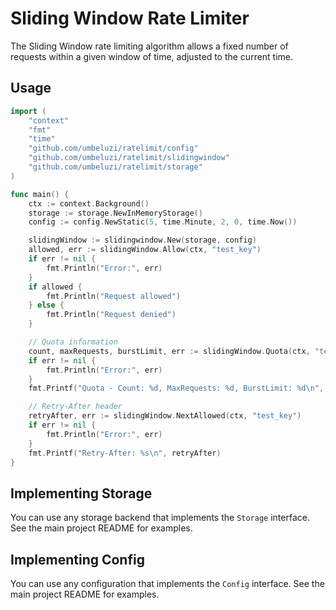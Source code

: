 # Sliding Window Rate Limiter

The Sliding Window rate limiting algorithm allows a fixed number of requests within a given window of time, adjusted to the current time.

## Usage

```go
import (
    "context"
    "fmt"
    "time"
    "github.com/umbeluzi/ratelimit/config"
    "github.com/umbeluzi/ratelimit/slidingwindow"
    "github.com/umbeluzi/ratelimit/storage"
)

func main() {
    ctx := context.Background()
    storage := storage.NewInMemoryStorage()
    config := config.NewStatic(5, time.Minute, 2, 0, time.Now())

    slidingWindow := slidingwindow.New(storage, config)
    allowed, err := slidingWindow.Allow(ctx, "test_key")
    if err != nil {
        fmt.Println("Error:", err)
    }
    if allowed {
        fmt.Println("Request allowed")
    } else {
        fmt.Println("Request denied")
    }

    // Quota information
    count, maxRequests, burstLimit, err := slidingWindow.Quota(ctx, "test_key")
    if err != nil {
        fmt.Println("Error:", err)
    }
    fmt.Printf("Quota - Count: %d, MaxRequests: %d, BurstLimit: %d\n", count, maxRequests, burstLimit)

    // Retry-After header
    retryAfter, err := slidingWindow.NextAllowed(ctx, "test_key")
    if err != nil {
        fmt.Println("Error:", err)
    }
    fmt.Printf("Retry-After: %s\n", retryAfter)
}
```

## Implementing Storage

You can use any storage backend that implements the `Storage` interface. See the main project README for examples.

## Implementing Config

You can use any configuration that implements the `Config` interface. See the main project README for examples.
